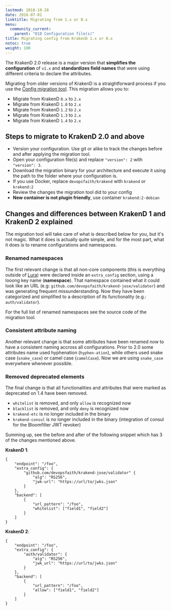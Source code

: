 ```yaml
---
lastmod: 2018-10-28
date: 2016-07-01
linktitle: Migrating from 1.x or 0.x
menu:
  community_current:
    parent: "010 Configuration file(s)"
title: Migrating config from KrakenD 1.x or 0.x
notoc: true
weight: 100
---
```


The KrakenD 2.0 release is a major version that **simplifies the configuration** of `v1.x` and **standardizes field names** that were using different criteria to declare the attributes.

Migrating from older versions of KrakenD is a straightforward process if you use the [Config migration tool](https://github.com/devopsfaith/krakend-config-migrator). This migration allows you to:

- Migrate from KrakenD `0.x` to `2.x`
- Migrate from KrakenD `1.0` to `2.x`
- Migrate from KrakenD `1.2` to `2.x`
- Migrate from KrakenD `1.3` to `2.x`
- Migrate from KrakenD `1.4` to `2.x`

## Steps to migrate to KrakenD 2.0 and above

- Version your configuration. Use git or alike to track the changes before and after applying the migration tool.
- Open your configuration file(s) and replace `"version": 2` with `"version": 3`.
- Download the migration binary for your architecture and execute it using the path to the folder where your configuration is.
- If you use Docker, replace `devopsfaith/krakend` with `krakend` or `krakend:2`
- Review the changes the migration tool did to your config
- **New container is not plugin friendly**, use container `krakend:2-debian`

## Changes and differences between KrakenD 1 and KrakenD 2 explained
The migration tool will take care of what is described below for you, but it's not magic. What it does is actually quite simple, and for the most part, what it does is to rename configurations and namespaces. 

### Renamed namespaces
The first relevant change is that all non-core components (this is everything outside of [Lura](https://luraproject.org)) were declared inside an `extra_config` section, using a looong key name (**namespace**). That namespace contained what it could look like an URL (e.g: `github.com/devopsfaith/krakend-jose/validator`) and was generating frequent missunderstanding. Now they have been categorized and simplified to a description of its functionality (e.g.: `auth/validator`).

For the full list of renamed namespaces see the source code of the migration tool.

### Consistent attribute naming
Another relevant change is that some attributes have been renamed now to have a consistent naming accross all configurations. Prior to 2.0 some attributes name used hyphenation (`hyphen-ation`), while others used snake case (`snake_case`) or camel case (`camelCase`). Now we are using `snake_case` everywhere whenever possible.

### Removed deprecated elements
The final change is that all functionalities and attributes that were marked as deprecated on 1.4 have been removed.

- `whitelist` is removed, and only `allow` is recognized now
- `blacklist` is removed, and only `deny` is recognized now
- `krakend-etc` is no longer included in the binary
- `krakend-consul` is no longer included in the binary (integration of consul for the Bloomfilter JWT revoker)

Summing up, see the before and after of the following snippet which has 3 of the changes mentioned above.

**KrakenD 1**:

    {
        "endpoint": "/foo",
        "extra_config": {
            "github.com/devopsfaith/krakend-jose/validator" {
                "alg": "RS256",
                "jwk-url": "https://url/to/jwks.json"
            }
        },
        "backend": [
            {
                "url_pattern": "/foo",
                "whitelist": ["field1", "field2"]
            }
        ]
    }

**KrakenD 2**:

    {
        "endpoint": "/foo",
        "extra_config": {
            "auth/validator": {
                "alg": "RS256",
                "jwk_url": "https://url/to/jwks.json"
            }
        },
        "backend": [
            {
                "url_pattern": "/foo",
                "allow": ["field1", "field2"]
            }
        ]
    }
